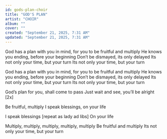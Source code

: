 ```yaml
---
id: gods-plan-choir
title: "GOD'S PLAN"
artist: "CHOIR"
album: ""
cover: ""
created: "September 21, 2025, 7:31 AM"
updated: "September 21, 2025, 7:31 AM"
---
```


God has a plan with you in mind, for you to be fruitful and multiply
He knows you ending, before your beginning
Don’t be dismayed, its only delayed
Its not only your time, but your turn
Its not only your time, but your turn

God has a plan with you in mind, for you to be fruitful and multiply
He knows you ending, before your beginning
Don’t be dismayed, its only delayed
Its not only your time, but your turn
Its not only your time, but your turn

God’s plan for you, shall come to pass
Just wait and see, you’ll be alright [2x]

Be fruitful, multiply
I speak blessings, on your life

I speak blessings [repeat as lady ad libs]
On your life

Multiply, multiply, multiply, multiply, multiply
Be fruitful and multiply
Its not only your time, but your turn